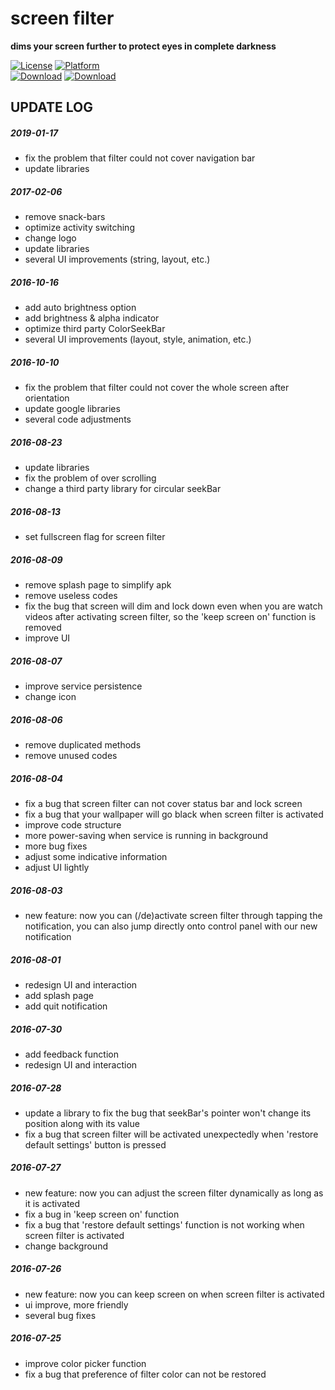 # screen filter
**dims your screen further to protect eyes in complete darkness**

[![License](https://img.shields.io/badge/LICENSE-GPL%203-blue.svg?style=flat-square)](https://github.com/hwding/make-it-darker/blob/master/LICENSE)
[![Platform](https://img.shields.io/badge/PLATFORM-Android-red.svg?style=flat-square)](https://www.android.com/)  
[![Download](https://img.shields.io/badge/DOWNLOAD-coolapk-green.svg?style=flat-square)](http://www.coolapk.com/apk/com.amastigote.darker)
[![Download](https://img.shields.io/badge/DOWNLOAD-wandoujia-green.svg?style=flat-square)](http://www.wandoujia.com/apps/com.amastigote.darker)

## UPDATE LOG
##### 2019-01-17
  - fix the problem that filter could not cover navigation bar
  - update libraries

##### 2017-02-06
  - remove snack-bars
  - optimize activity switching
  - change logo
  - update libraries
  - several UI improvements (string, layout, etc.)

##### 2016-10-16
  - add auto brightness option
  - add brightness & alpha indicator
  - optimize third party ColorSeekBar
  - several UI improvements (layout, style, animation, etc.)

##### 2016-10-10
  - fix the problem that filter could not cover the whole screen after orientation
  - update google libraries
  - several code adjustments

##### 2016-08-23
  - update libraries
  - fix the problem of over scrolling
  - change a third party library for circular seekBar

##### 2016-08-13
  - set fullscreen flag for screen filter

##### 2016-08-09
  - remove splash page to simplify apk
  - remove useless codes
  - fix the bug that screen will dim and lock down even when you are watch videos after activating screen filter, so the 'keep screen on' function is removed
  - improve UI

##### 2016-08-07
  - improve service persistence
  - change icon

##### 2016-08-06
  - remove duplicated methods
  - remove unused codes

##### 2016-08-04
  - fix a bug that screen filter can not cover status bar and lock screen
  - fix a bug that your wallpaper will go black when screen filter is activated
  - improve code structure
  - more power-saving when service is running in background
  - more bug fixes
  - adjust some indicative information
  - adjust UI lightly

##### 2016-08-03
  - new feature: now you can (/de)activate screen filter through tapping the notification, you can also jump directly onto control panel with our new notification

##### 2016-08-01
  - redesign UI and interaction
  - add splash page
  - add quit notification

##### 2016-07-30
  - add feedback function
  - redesign UI and interaction

##### 2016-07-28
  - update a library to fix the bug that seekBar's pointer won't change its position along with its value
  - fix a bug that screen filter will be activated unexpectedly when 'restore default settings' button is pressed

##### 2016-07-27
  - new feature: now you can adjust the screen filter dynamically as long as it is activated
  - fix a bug in 'keep screen on' function
  - fix a bug that 'restore default settings' function is not working when screen filter is activated
  - change background

##### 2016-07-26
  - new feature: now you can keep screen on when screen filter is activated  
  - ui improve, more friendly
  - several bug fixes

##### 2016-07-25
  - improve color picker function
  - fix a bug that preference of filter color can not be restored
